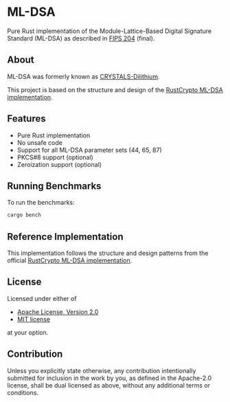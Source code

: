 # ML-DSA

Pure Rust implementation of the Module-Lattice-Based Digital Signature Standard
(ML-DSA) as described in [FIPS 204] (final).

## About

ML-DSA was formerly known as [CRYSTALS-Dilithium].

This project is based on the structure and design of the [RustCrypto ML-DSA implementation].

## Features

- Pure Rust implementation
- No unsafe code
- Support for all ML-DSA parameter sets (44, 65, 87)
- PKCS#8 support (optional)
- Zeroization support (optional)

## Running Benchmarks

To run the benchmarks:

```bash
cargo bench
```

## Reference Implementation

This implementation follows the structure and design patterns from the official [RustCrypto ML-DSA implementation].

## License

Licensed under either of

* [Apache License, Version 2.0](http://www.apache.org/licenses/LICENSE-2.0)
* [MIT license](http://opensource.org/licenses/MIT)

at your option.

## Contribution

Unless you explicitly state otherwise, any contribution intentionally submitted
for inclusion in the work by you, as defined in the Apache-2.0 license, shall be
dual licensed as above, without any additional terms or conditions.

[FIPS 204]: https://csrc.nist.gov/pubs/fips/204/final
[CRYSTALS-Dilithium]: https://pq-crystals.org/dilithium/
[RustCrypto ML-DSA implementation]: https://github.com/RustCrypto/signatures/tree/master/ml-dsa